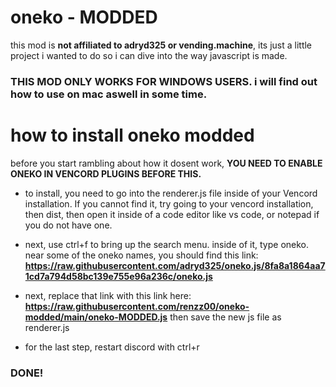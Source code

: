 # oneko - MODDED

this mod is **not affiliated to adryd325 or vending.machine**, its just a little project i wanted to do so i can dive into the way javascript is made.

### THIS MOD ONLY WORKS FOR WINDOWS USERS. i will find out how to use on mac aswell in some time.
# how to install oneko modded

before you start rambling about how it dosent work, **YOU NEED TO ENABLE ONEKO IN VENCORD PLUGINS BEFORE THIS.**

* to install, you need to go into the renderer.js file inside of your Vencord installation. If you cannot find it, try going to your vencord installation, then dist, then open it inside of a code editor like vs code, or notepad if you do not have one.

* next, use ctrl+f to bring up the search menu. inside of it, type oneko. near some of the oneko names, you should find this link: **https://raw.githubusercontent.com/adryd325/oneko.js/8fa8a1864aa71cd7a794d58bc139e755e96a236c/oneko.js**

* next, replace that link with this link here: **https://raw.githubusercontent.com/renzz00/oneko-modded/main/oneko-MODDED.js** then save the new js file as renderer.js

* for the last step, restart discord with ctrl+r

### DONE!
